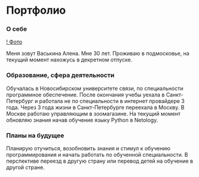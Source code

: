 # Портфолио
### **О себе**

[! Фото](C:\Users\j-peg\Desktop\763458cb-e7db-456b-8ffc-5cb1c73a955c.jpg)

Меня зовут Васькина Алена. Мне 30 лет. Проживаю в подмосковье, на текущий момент нахожусь в декретном отпуске.

### **Образование, сфера деятельности**

Обучалась в Новосибирском университете связи, по специальности программное обеспечение. После окончания учебы уехала в Санкт-Петербург и работала не по специальности в интернет провайдере 3 года. Через 3 года жизни в Санкт-Петербурге переехала в Москву. В Москве работаю управляющим в зоомагазине. На текущий момент обновляю знания начав обучение языку Python в Netology.

### **Планы на будущее**

Планирую отучиться, возобновить знания и стимул к обучению программирования и начать работать по обученной специальности. В перспективе переезд в другую страну или перевод детей на обучение в другой стране.